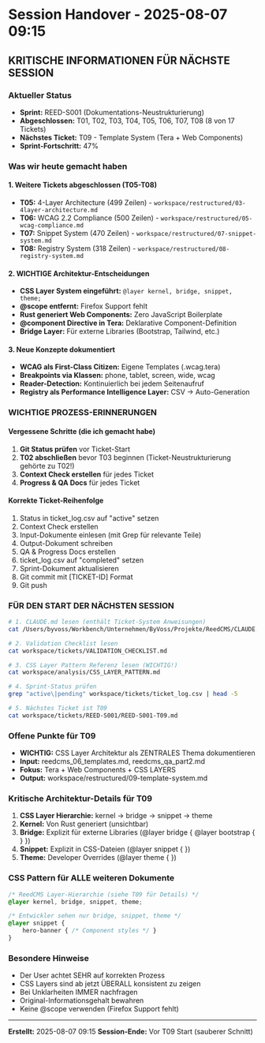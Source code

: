 # Session Handover - 2025-08-07 09:15

## KRITISCHE INFORMATIONEN FÜR NÄCHSTE SESSION

### Aktueller Status
- **Sprint:** REED-S001 (Dokumentations-Neustrukturierung)
- **Abgeschlossen:** T01, T02, T03, T04, T05, T06, T07, T08 (8 von 17 Tickets)
- **Nächstes Ticket:** T09 - Template System (Tera + Web Components)
- **Sprint-Fortschritt:** 47%

### Was wir heute gemacht haben

#### 1. Weitere Tickets abgeschlossen (T05-T08)
- **T05:** 4-Layer Architecture (499 Zeilen) - `workspace/restructured/03-4layer-architecture.md`
- **T06:** WCAG 2.2 Compliance (500 Zeilen) - `workspace/restructured/05-wcag-compliance.md`
- **T07:** Snippet System (470 Zeilen) - `workspace/restructured/07-snippet-system.md`
- **T08:** Registry System (318 Zeilen) - `workspace/restructured/08-registry-system.md`

#### 2. WICHTIGE Architektur-Entscheidungen
- **CSS Layer System eingeführt:** `@layer kernel, bridge, snippet, theme;`
- **@scope entfernt:** Firefox Support fehlt
- **Rust generiert Web Components:** Zero JavaScript Boilerplate
- **@component Directive in Tera:** Deklarative Component-Definition
- **Bridge Layer:** Für externe Libraries (Bootstrap, Tailwind, etc.)

#### 3. Neue Konzepte dokumentiert
- **WCAG als First-Class Citizen:** Eigene Templates (.wcag.tera)
- **Breakpoints via Klassen:** phone, tablet, screen, wide, wcag
- **Reader-Detection:** Kontinuierlich bei jedem Seitenaufruf
- **Registry als Performance Intelligence Layer:** CSV → Auto-Generation

### WICHTIGE PROZESS-ERINNERUNGEN

#### Vergessene Schritte (die ich gemacht habe)
1. **Git Status prüfen** vor Ticket-Start
2. **T02 abschließen** bevor T03 beginnen (Ticket-Neustrukturierung gehörte zu T02!)
3. **Context Check erstellen** für jedes Ticket
4. **Progress & QA Docs** für jedes Ticket

#### Korrekte Ticket-Reihenfolge
1. Status in ticket_log.csv auf "active" setzen
2. Context Check erstellen
3. Input-Dokumente einlesen (mit Grep für relevante Teile)
4. Output-Dokument schreiben
5. QA & Progress Docs erstellen
6. ticket_log.csv auf "completed" setzen
7. Sprint-Dokument aktualisieren
8. Git commit mit [TICKET-ID] Format
9. Git push

### FÜR DEN START DER NÄCHSTEN SESSION

```bash
# 1. CLAUDE.md lesen (enthält Ticket-System Anweisungen)
cat /Users/byvoss/Workbench/Unternehmen/ByVoss/Projekte/ReedCMS/CLAUDE.md

# 2. Validation Checklist lesen
cat workspace/tickets/VALIDATION_CHECKLIST.md

# 3. CSS Layer Pattern Referenz lesen (WICHTIG!)
cat workspace/analysis/CSS_LAYER_PATTERN.md

# 4. Sprint-Status prüfen
grep "active\|pending" workspace/tickets/ticket_log.csv | head -5

# 5. Nächstes Ticket ist T09
cat workspace/tickets/REED-S001/REED-S001-T09.md
```

### Offene Punkte für T09
- **WICHTIG:** CSS Layer Architektur als ZENTRALES Thema dokumentieren
- **Input:** reedcms_06_templates.md, reedcms_qa_part2.md
- **Fokus:** Tera + Web Components + CSS LAYERS
- **Output:** workspace/restructured/09-template-system.md

### Kritische Architektur-Details für T09
1. **CSS Layer Hierarchie:** kernel → bridge → snippet → theme
2. **Kernel:** Von Rust generiert (unsichtbar)
3. **Bridge:** Explizit für externe Libraries (@layer bridge { @layer bootstrap { } })
4. **Snippet:** Explizit in CSS-Dateien (@layer snippet { })
5. **Theme:** Developer Overrides (@layer theme { })

### CSS Pattern für ALLE weiteren Dokumente
```css
/* ReedCMS Layer-Hierarchie (siehe T09 für Details) */
@layer kernel, bridge, snippet, theme;

/* Entwickler sehen nur bridge, snippet, theme */
@layer snippet {
    hero-banner { /* Component styles */ }
}
```

### Besondere Hinweise
- Der User achtet SEHR auf korrekten Prozess
- CSS Layers sind ab jetzt ÜBERALL konsistent zu zeigen
- Bei Unklarheiten IMMER nachfragen
- Original-Informationsgehalt bewahren
- Keine @scope verwenden (Firefox Support fehlt)

---
**Erstellt:** 2025-08-07 09:15
**Session-Ende:** Vor T09 Start (sauberer Schnitt)